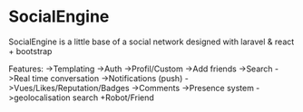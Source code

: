 # SocialEngine


SocialEngine is a little base of a social network designed with laravel & react + bootstrap

Features:
->Templating
->Auth
->Profil/Custom
->Add friends
->Search
->Real time conversation
->Notifications (push)
->Vues/Likes/Reputation/Badges
->Comments
->Presence system
->geolocalisation search
+Robot/Friend
